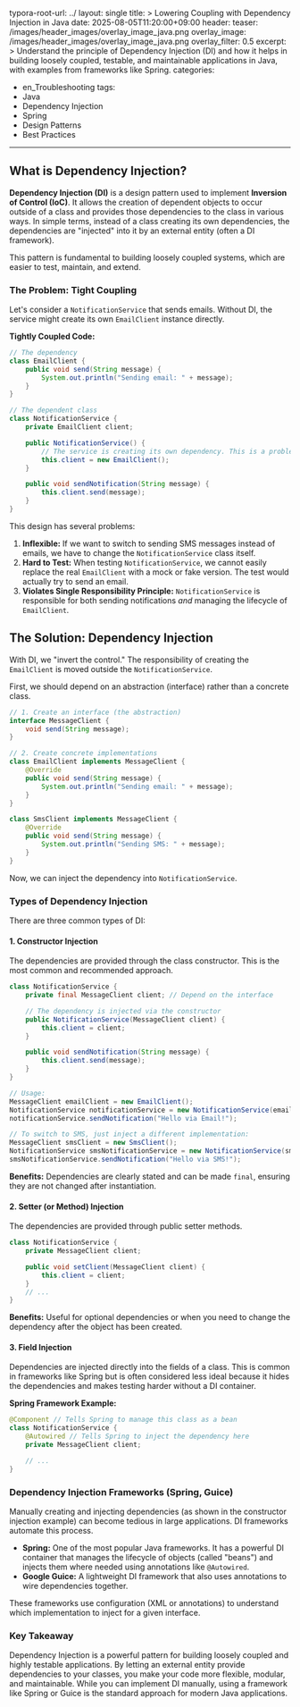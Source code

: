 typora-root-url: ../
layout: single
title: >
   Lowering Coupling with Dependency Injection in Java
date: 2025-08-05T11:20:00+09:00
header:
   teaser: /images/header_images/overlay_image_java.png
   overlay_image: /images/header_images/overlay_image_java.png
   overlay_filter: 0.5
excerpt: >
    Understand the principle of Dependency Injection (DI) and how it helps in building loosely coupled, testable, and maintainable applications in Java, with examples from frameworks like Spring.
categories:
  - en_Troubleshooting
tags:
  - Java
  - Dependency Injection
  - Spring
  - Design Patterns
  - Best Practices
---
## What is Dependency Injection?

**Dependency Injection (DI)** is a design pattern used to implement **Inversion of Control (IoC)**. It allows the creation of dependent objects to occur outside of a class and provides those dependencies to the class in various ways. In simple terms, instead of a class creating its own dependencies, the dependencies are "injected" into it by an external entity (often a DI framework).

This pattern is fundamental to building loosely coupled systems, which are easier to test, maintain, and extend.

### The Problem: Tight Coupling

Let's consider a `NotificationService` that sends emails. Without DI, the service might create its own `EmailClient` instance directly.

**Tightly Coupled Code:**
```java
// The dependency
class EmailClient {
    public void send(String message) {
        System.out.println("Sending email: " + message);
    }
}

// The dependent class
class NotificationService {
    private EmailClient client;

    public NotificationService() {
        // The service is creating its own dependency. This is a problem!
        this.client = new EmailClient(); 
    }

    public void sendNotification(String message) {
        this.client.send(message);
    }
}
```

This design has several problems:
1.  **Inflexible:** If we want to switch to sending SMS messages instead of emails, we have to change the `NotificationService` class itself.
2.  **Hard to Test:** When testing `NotificationService`, we cannot easily replace the real `EmailClient` with a mock or fake version. The test would actually try to send an email.
3.  **Violates Single Responsibility Principle:** `NotificationService` is responsible for both sending notifications *and* managing the lifecycle of `EmailClient`.

## The Solution: Dependency Injection

With DI, we "invert the control." The responsibility of creating the `EmailClient` is moved outside the `NotificationService`.

First, we should depend on an abstraction (interface) rather than a concrete class.

```java
// 1. Create an interface (the abstraction)
interface MessageClient {
    void send(String message);
}

// 2. Create concrete implementations
class EmailClient implements MessageClient {
    @Override
    public void send(String message) {
        System.out.println("Sending email: " + message);
    }
}

class SmsClient implements MessageClient {
    @Override
    public void send(String message) {
        System.out.println("Sending SMS: " + message);
    }
}
```

Now, we can inject the dependency into `NotificationService`.

### Types of Dependency Injection

There are three common types of DI:

#### 1. Constructor Injection

The dependencies are provided through the class constructor. This is the most common and recommended approach.

```java
class NotificationService {
    private final MessageClient client; // Depend on the interface

    // The dependency is injected via the constructor
    public NotificationService(MessageClient client) {
        this.client = client;
    }

    public void sendNotification(String message) {
        this.client.send(message);
    }
}

// Usage:
MessageClient emailClient = new EmailClient();
NotificationService notificationService = new NotificationService(emailClient);
notificationService.sendNotification("Hello via Email!");

// To switch to SMS, just inject a different implementation:
MessageClient smsClient = new SmsClient();
NotificationService smsNotificationService = new NotificationService(smsClient);
smsNotificationService.sendNotification("Hello via SMS!");
```
**Benefits:** Dependencies are clearly stated and can be made `final`, ensuring they are not changed after instantiation.

#### 2. Setter (or Method) Injection

The dependencies are provided through public setter methods.

```java
class NotificationService {
    private MessageClient client;

    public void setClient(MessageClient client) {
        this.client = client;
    }
    // ...
}
```
**Benefits:** Useful for optional dependencies or when you need to change the dependency after the object has been created.

#### 3. Field Injection

Dependencies are injected directly into the fields of a class. This is common in frameworks like Spring but is often considered less ideal because it hides the dependencies and makes testing harder without a DI container.

**Spring Framework Example:**
```java
@Component // Tells Spring to manage this class as a bean
class NotificationService {
    @Autowired // Tells Spring to inject the dependency here
    private MessageClient client;

    // ...
}
```

### Dependency Injection Frameworks (Spring, Guice)

Manually creating and injecting dependencies (as shown in the constructor injection example) can become tedious in large applications. DI frameworks automate this process.

- **Spring:** One of the most popular Java frameworks. It has a powerful DI container that manages the lifecycle of objects (called "beans") and injects them where needed using annotations like `@Autowired`.
- **Google Guice:** A lightweight DI framework that also uses annotations to wire dependencies together.

These frameworks use configuration (XML or annotations) to understand which implementation to inject for a given interface.

### Key Takeaway

Dependency Injection is a powerful pattern for building loosely coupled and highly testable applications. By letting an external entity provide dependencies to your classes, you make your code more flexible, modular, and maintainable. While you can implement DI manually, using a framework like Spring or Guice is the standard approach for modern Java applications.
